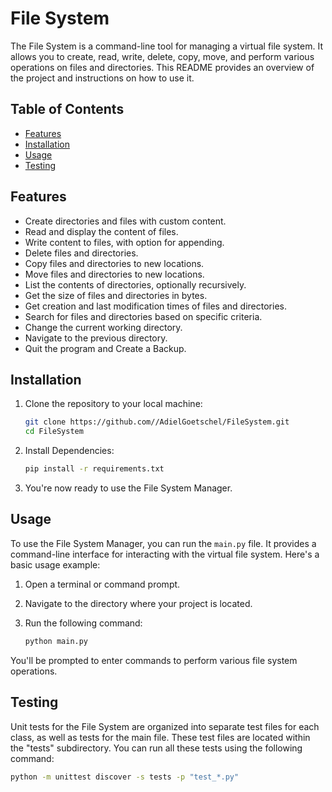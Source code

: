 # File System

The File System is a command-line tool for managing a virtual file system. It allows you to create, read, write, delete, copy, move, and perform various operations on files and directories. This README provides an overview of the project and instructions on how to use it.

## Table of Contents
- [Features](#features)
- [Installation](#installation)
- [Usage](#usage)
- [Testing](#testing)

## Features

- Create directories and files with custom content.
- Read and display the content of files.
- Write content to files, with option for appending.
- Delete files and directories.
- Copy files and directories to new locations.
- Move files and directories to new locations.
- List the contents of directories, optionally recursively.
- Get the size of files and directories in bytes.
- Get creation and last modification times of files and directories.
- Search for files and directories based on specific criteria.
- Change the current working directory.
- Navigate to the previous directory.
- Quit the program and Create a Backup.

## Installation

1. Clone the repository to your local machine:
   ```bash
   git clone https://github.com//AdielGoetschel/FileSystem.git
   cd FileSystem
2. Install Dependencies:
   ```bash
   pip install -r requirements.txt
3. You're now ready to use the File System Manager.

## Usage

To use the File System Manager, you can run the `main.py` file. It provides a command-line interface for interacting with the virtual file system. Here's a basic usage example:

1. Open a terminal or command prompt.

2. Navigate to the directory where your project is located.

3. Run the following command:

   ```bash
   python main.py

You'll be prompted to enter commands to perform various file system operations.

## Testing
Unit tests for the File System are organized into separate test files for each class, as well as tests for the main file. These test files are located within the "tests" subdirectory. You can run all these tests using the following command:
```bash
python -m unittest discover -s tests -p "test_*.py"
```





